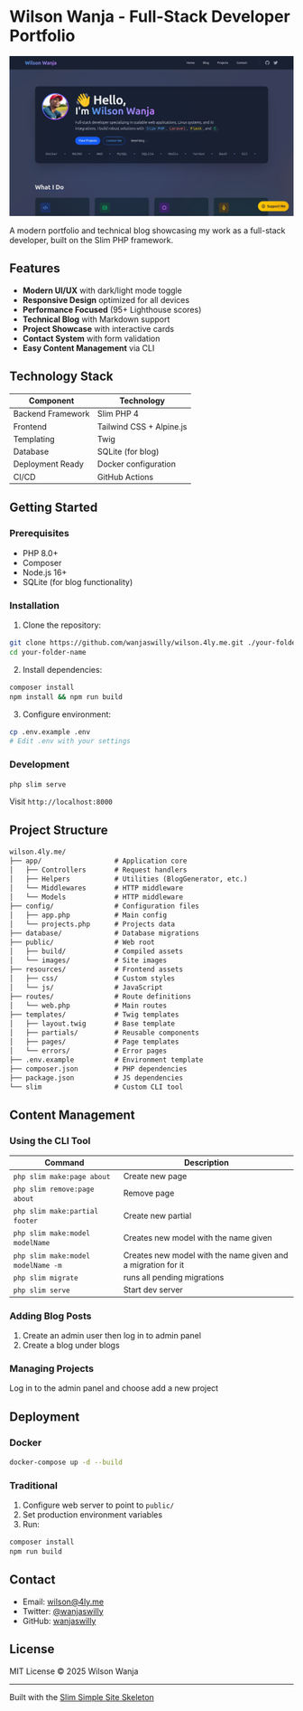# Wilson Wanja - Full-Stack Developer Portfolio

![Portfolio Screenshot](public/images/homepage-screenshot.jpg)

A modern portfolio and technical blog showcasing my work as a full-stack developer, built on the Slim PHP framework.

## Features

- **Modern UI/UX** with dark/light mode toggle
- **Responsive Design** optimized for all devices
- **Performance Focused** (95+ Lighthouse scores)
- **Technical Blog** with Markdown support
- **Project Showcase** with interactive cards
- **Contact System** with form validation
- **Easy Content Management** via CLI

## Technology Stack

| Component          | Technology               |
|--------------------|--------------------------|
| Backend Framework  | Slim PHP 4               |
| Frontend           | Tailwind CSS + Alpine.js |
| Templating         | Twig                     |
| Database           | SQLite (for blog)        |
| Deployment Ready   | Docker configuration     |
| CI/CD              | GitHub Actions           |

## Getting Started

### Prerequisites
- PHP 8.0+
- Composer
- Node.js 16+
- SQLite (for blog functionality)

### Installation

1. Clone the repository:
```bash
git clone https://github.com/wanjaswilly/wilson.4ly.me.git ./your-folder-name
cd your-folder-name
```

2. Install dependencies:
```bash
composer install
npm install && npm run build
```

3. Configure environment:
```bash
cp .env.example .env
# Edit .env with your settings
```

### Development
```bash
php slim serve
```
Visit `http://localhost:8000`

## Project Structure

```
wilson.4ly.me/
├── app/                  # Application core
│   ├── Controllers       # Request handlers
│   ├── Helpers           # Utilities (BlogGenerator, etc.)
│   └── Middlewares       # HTTP middleware
│   └── Models            # HTTP middleware
├── config/               # Configuration files
│   ├── app.php           # Main config
│   └── projects.php      # Projects data
├── database/             # Database migrations
├── public/               # Web root
│   ├── build/            # Compiled assets
│   └── images/           # Site images
├── resources/            # Frontend assets
│   ├── css/              # Custom styles
│   └── js/               # JavaScript
├── routes/               # Route definitions
│   └── web.php           # Main routes
├── templates/            # Twig templates
│   ├── layout.twig       # Base template
│   ├── partials/         # Reusable components
│   ├── pages/            # Page templates
│   └── errors/           # Error pages
├── .env.example          # Environment template
├── composer.json         # PHP dependencies
├── package.json          # JS dependencies
└── slim                  # Custom CLI tool
```

## Content Management

### Using the CLI Tool

| Command | Description |
|---------|-------------|
| `php slim make:page about` | Create new page |
| `php slim remove:page about` | Remove page |
| `php slim make:partial footer` | Create new partial |
| `php slim make:model modelName` | Creates new model with the name given |
| `php slim make:model modelName -m` | Creates new model with the name given and a migration for it |
| `php slim migrate` | runs all pending migrations |
| `php slim serve` | Start dev server |

### Adding Blog Posts
1. Create an admin user then log in to admin panel
2. Create a blog under blogs

### Managing Projects
Log in to the admin panel and choose add a new project

## Deployment

### Docker
```bash
docker-compose up -d --build
```

### Traditional
1. Configure web server to point to `public/`
2. Set production environment variables
3. Run:
```bash
composer install
npm run build

```

## Contact

- Email: [wilson@4ly.me](mailto:wilson@4ly.me)
- Twitter: [@wanjaswilly](https://twitter.com/wanjaswilly)
- GitHub: [wanjaswilly](https://github.com/wanjaswilly)

## License

MIT License © 2025 Wilson Wanja

---

Built with the [Slim Simple Site Skeleton](https://github.com/wanjaswilly/slim-site-skeleton)

